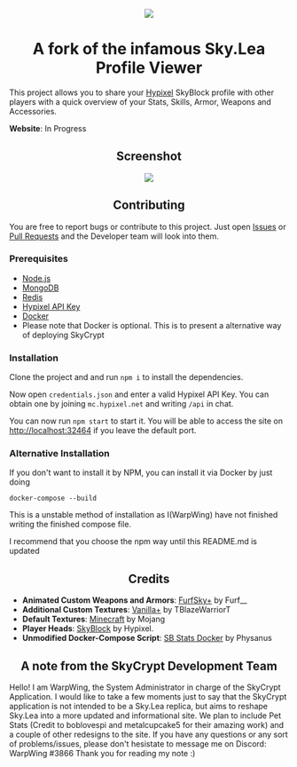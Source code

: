 <p align="center"><img src="https://i.imgur.com/h74ZXmI.png"></p>
<h1 align="center">A fork of the infamous Sky.Lea Profile Viewer</h1>

This project allows you to share your <a href="https://hypixel.net//">Hypixel</a> SkyBlock profile with other players with a quick overview of your Stats, Skills, Armor, Weapons and Accessories.

**Website**: In Progress

<h2 align="center">Screenshot</h1>

<p align="center"><img src="https://i.imgur.com/JSVsbUx.png"></p>

<h2 align="center">Contributing</h1>

You are free to report bugs or contribute to this project. Just open <a href="../../issues">Issues</a> or <a href="../../pulls">Pull Requests</a> and the Developer team will look into them.

<h3>Prerequisites</h3>

- <a href="https://nodejs.org/">Node.js</a>
- <a href="https://docs.mongodb.com/manual/administration/install-community/">MongoDB</a>
- <a href="https://redis.io/">Redis</a>
- <a href="https://api.hypixel.net/">Hypixel API Key</a>
- <a href="https://www.docker.com/">Docker</a> 
- <a> Please note that Docker is optional. This is to present a alternative way of deploying SkyCrypt </a>

<h3>Installation</h3>

Clone the project and and run `npm i` to install the dependencies.

Now open `credentials.json` and enter a valid Hypixel API Key. You can obtain one by joining `mc.hypixel.net` and writing `/api` in chat.

You can now run `npm start` to start it. You will be able to access the site on <a href="http://localhost:32464">http://localhost:32464</a> if you leave the default port.

<h3> Alternative Installation </h3>

If you don't want to install it by NPM, you can install it via Docker by just doing 

`docker-compose --build`

This is a unstable method of installation as I(WarpWing) have not finished writing the finished compose file. 

I recommend that you choose the npm way until this README.md is updated

<h2 align="center">Credits</h2>

- **Animated Custom Weapons and Armors**: <a href="https://hypixel.net/threads/2138599/">FurfSky+</a> by Furf__
- **Additional Custom Textures**: <a href="https://hypixel.net/threads/2147652/">Vanilla+</a> by TBlazeWarriorT
- **Default Textures**: <a href="https://www.minecraft.net/">Minecraft</a> by Mojang
- **Player Heads**: <a href="https://hypixel.net/forums/skyblock.157/">SkyBlock</a> by Hypixel. 
- **Unmodified Docker-Compose Script**: <a href="https://github.com/physanus/SkyBlock-Stats-Docker">SB Stats Docker</a> by Physanus

<h2 align="center"> A note from the SkyCrypt Development Team</h2>

Hello! I am WarpWing, the System Administrator in charge of the SkyCrypt Application. I would like to take a few moments just to say that the SkyCrypt application is not intended to be a Sky.Lea replica, but aims to reshape Sky.Lea into a more updated and informational site. We plan to include Pet Stats (Credit to boblovespi and metalcupcake5 for their amazing work) and a couple of other redesigns to the site. If you have any questions or any sort of problems/issues, please don't hesistate to message me on Discord: WarpWing #3866
Thank you for reading my note :)